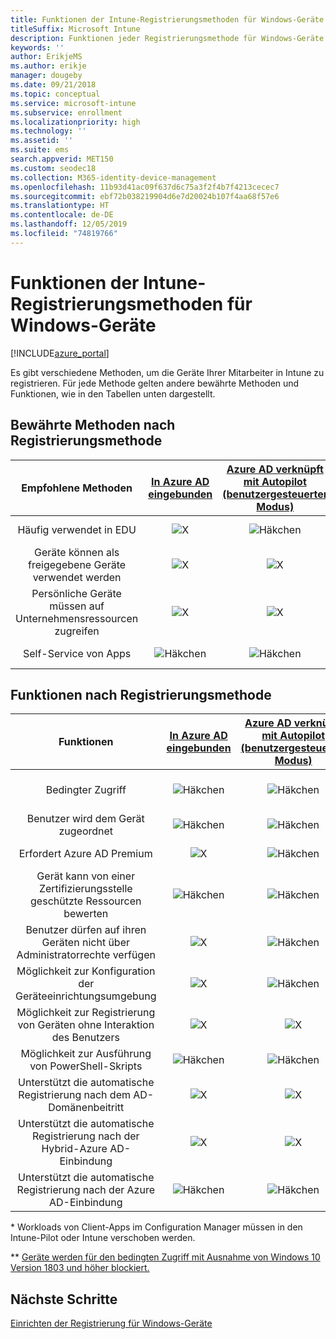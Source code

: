 ```yaml
---
title: Funktionen der Intune-Registrierungsmethoden für Windows-Geräte
titleSuffix: Microsoft Intune
description: Funktionen jeder Registrierungsmethode für Windows-Geräte
keywords: ''
author: ErikjeMS
ms.author: erikje
manager: dougeby
ms.date: 09/21/2018
ms.topic: conceptual
ms.service: microsoft-intune
ms.subservice: enrollment
ms.localizationpriority: high
ms.technology: ''
ms.assetid: ''
ms.suite: ems
search.appverid: MET150
ms.custom: seodec18
ms.collection: M365-identity-device-management
ms.openlocfilehash: 11b93d41ac09f637d6c75a3f2f4b7f4213cecec7
ms.sourcegitcommit: ebf72b038219904d6e7d20024b107f4aa68f57e6
ms.translationtype: HT
ms.contentlocale: de-DE
ms.lasthandoff: 12/05/2019
ms.locfileid: "74819766"
---
```

# <a name="intune-enrollment-method-capabilities-for-windows-devices"></a>Funktionen der Intune-Registrierungsmethoden für Windows-Geräte
[!INCLUDE[azure_portal](../includes/azure_portal.md)]

Es gibt verschiedene Methoden, um die Geräte Ihrer Mitarbeiter in Intune zu registrieren. Für jede Methode gelten andere bewährte Methoden und Funktionen, wie in den Tabellen unten dargestellt.

## <a name="best-practices-by-enrollment-method"></a>Bewährte Methoden nach Registrierungsmethode
| **Empfohlene Methoden** | **[In Azure AD eingebunden](windows-enroll.md#enable-windows-10-automatic-enrollment)**|**[Azure AD verknüpft mit Autopilot (benutzergesteuerter Modus)](enrollment-autopilot.md)** |**[Azure AD verknüpft mit Autopilot (Selbstbereitstellungsmodus)](enrollment-autopilot.md)** |**[Massenregistrierung](windows-bulk-enroll.md)**|**[DEM](device-enrollment-manager-enroll.md)** | **[BYOD](device-enrollment.md#bring-your-own-device)** | **[GPO](https://docs.microsoft.com/windows/client-management/mdm/enroll-a-windows-10-device-automatically-using-group-policy)** | **[Co-Verwaltung](https://docs.microsoft.com/sccm/core/clients/manage/co-management-overview)** |
|:---:|:---:|:---:|:---:|:---:|:---:|:---:|:---:|:---:|
|Häufig verwendet in EDU|![X](./media/enrollment-method-capab/xmark.png)|![Häkchen](./media/enrollment-method-capab/checkmark.png)|![X](./media/enrollment-method-capab/xmark.png)|![Häkchen](./media/enrollment-method-capab/checkmark.png)|![Häkchen](./media/enrollment-method-capab/checkmark.png)|![X](./media/enrollment-method-capab/xmark.png)|![X](./media/enrollment-method-capab/xmark.png)|![X](./media/enrollment-method-capab/xmark.png)|
|Geräte können als freigegebene Geräte verwendet werden|![X](./media/enrollment-method-capab/xmark.png)|![X](./media/enrollment-method-capab/xmark.png)|![Häkchen](./media/enrollment-method-capab/checkmark.png)|![Häkchen](./media/enrollment-method-capab/checkmark.png)|![Häkchen](./media/enrollment-method-capab/checkmark.png)|![X](./media/enrollment-method-capab/xmark.png)|![X](./media/enrollment-method-capab/xmark.png)|![X](./media/enrollment-method-capab/xmark.png)|
|Persönliche Geräte müssen auf Unternehmensressourcen zugreifen|![X](./media/enrollment-method-capab/xmark.png)|![X](./media/enrollment-method-capab/xmark.png)|![X](./media/enrollment-method-capab/xmark.png)|![X](./media/enrollment-method-capab/xmark.png)|![X](./media/enrollment-method-capab/xmark.png)|![Häkchen](./media/enrollment-method-capab/checkmark.png)|![X](./media/enrollment-method-capab/xmark.png)|![X](./media/enrollment-method-capab/xmark.png)|
|Self-Service von Apps|![Häkchen](./media/enrollment-method-capab/checkmark.png)|![Häkchen](./media/enrollment-method-capab/checkmark.png)|![Häkchen](./media/enrollment-method-capab/checkmark.png)|![X](./media/enrollment-method-capab/xmark.png)|![X](./media/enrollment-method-capab/xmark.png)|![Häkchen](./media/enrollment-method-capab/checkmark.png)|![Häkchen](./media/enrollment-method-capab/checkmark.png)|![Häkchen](./media/enrollment-method-capab/checkmark.png)|

## <a name="capabilities-by-enrollment-method"></a>Funktionen nach Registrierungsmethode

| **Funktionen** | **[In Azure AD eingebunden](windows-enroll.md#enable-windows-10-automatic-enrollment)**|**[Azure AD verknüpft mit Autopilot (benutzergesteuerter Modus)](enrollment-autopilot.md)** |**[Azure AD verknüpft mit Autopilot (Selbstbereitstellungsmodus)](enrollment-autopilot.md)** |**[Massenregistrierung](windows-bulk-enroll.md)**|**[DEM](device-enrollment-manager-enroll.md)** | **[BYOD](device-enrollment.md#bring-your-own-device)** | **[GPO](https://docs.microsoft.com/windows/client-management/mdm/enroll-a-windows-10-device-automatically-using-group-policy)** | **[Co-Verwaltung](https://docs.microsoft.com/sccm/core/clients/manage/co-management-overview)** |
|:---:|:---:|:---:|:---:|:---:|:---:|:---:|:---:|:---:|
|Bedingter Zugriff                                      |![Häkchen](./media/enrollment-method-capab/checkmark.png)|![Häkchen](./media/enrollment-method-capab/checkmark.png)|![Häkchen](./media/enrollment-method-capab/checkmark.png)|![X](./media/enrollment-method-capab/xmark.png)|![Häkchen](./media/enrollment-method-capab/checkmark.png)\*\*|![Häkchen](./media/enrollment-method-capab/checkmark.png)|![Häkchen](./media/enrollment-method-capab/checkmark.png)|![Häkchen](./media/enrollment-method-capab/checkmark.png)|
|Benutzer wird dem Gerät zugeordnet                    |![Häkchen](./media/enrollment-method-capab/checkmark.png)|![Häkchen](./media/enrollment-method-capab/checkmark.png)|![X](./media/enrollment-method-capab/xmark.png)|![X](./media/enrollment-method-capab/xmark.png)|![X](./media/enrollment-method-capab/xmark.png)|![Häkchen](./media/enrollment-method-capab/checkmark.png)|![Häkchen](./media/enrollment-method-capab/checkmark.png)|![Häkchen](./media/enrollment-method-capab/checkmark.png)|
|Erfordert Azure AD Premium                               |![X](./media/enrollment-method-capab/xmark.png)|![Häkchen](./media/enrollment-method-capab/checkmark.png)|![Häkchen](./media/enrollment-method-capab/checkmark.png)|![Häkchen](./media/enrollment-method-capab/checkmark.png)|![X](./media/enrollment-method-capab/xmark.png)|![X](./media/enrollment-method-capab/xmark.png)|![Häkchen](./media/enrollment-method-capab/checkmark.png)|![Häkchen](./media/enrollment-method-capab/checkmark.png)|
|Gerät kann von einer Zertifizierungsstelle geschützte Ressourcen bewerten             |![Häkchen](./media/enrollment-method-capab/checkmark.png)|![Häkchen](./media/enrollment-method-capab/checkmark.png)|![Häkchen](./media/enrollment-method-capab/checkmark.png)|![Häkchen](./media/enrollment-method-capab/checkmark.png)|![X](./media/enrollment-method-capab/xmark.png)|![Häkchen](./media/enrollment-method-capab/checkmark.png)|![Häkchen](./media/enrollment-method-capab/checkmark.png)|![Häkchen](./media/enrollment-method-capab/checkmark.png)|
|Benutzer dürfen auf ihren Geräten nicht über Administratorrechte verfügen               |![X](./media/enrollment-method-capab/xmark.png)|![Häkchen](./media/enrollment-method-capab/checkmark.png)|![Häkchen](./media/enrollment-method-capab/checkmark.png)|![Häkchen](./media/enrollment-method-capab/checkmark.png)|![X](./media/enrollment-method-capab/xmark.png)|![X](./media/enrollment-method-capab/xmark.png)|![X](./media/enrollment-method-capab/xmark.png)|![X](./media/enrollment-method-capab/xmark.png)|
|Möglichkeit zur Konfiguration der Geräteeinrichtungsumgebung        |![X](./media/enrollment-method-capab/xmark.png)|![Häkchen](./media/enrollment-method-capab/checkmark.png)|![Häkchen](./media/enrollment-method-capab/checkmark.png)|![X](./media/enrollment-method-capab/xmark.png)|![X](./media/enrollment-method-capab/xmark.png)|![X](./media/enrollment-method-capab/xmark.png)|![X](./media/enrollment-method-capab/xmark.png)|![X](./media/enrollment-method-capab/xmark.png)|
|Möglichkeit zur Registrierung von Geräten ohne Interaktion des Benutzers      |![X](./media/enrollment-method-capab/xmark.png)|![X](./media/enrollment-method-capab/xmark.png)|![Häkchen](./media/enrollment-method-capab/checkmark.png)|![Häkchen](./media/enrollment-method-capab/checkmark.png)|![Häkchen](./media/enrollment-method-capab/checkmark.png)|![X](./media/enrollment-method-capab/xmark.png)|![Häkchen](./media/enrollment-method-capab/checkmark.png)|![Häkchen](./media/enrollment-method-capab/checkmark.png)|
|Möglichkeit zur Ausführung von PowerShell-Skripts                       |![Häkchen](./media/enrollment-method-capab/checkmark.png)|![Häkchen](./media/enrollment-method-capab/checkmark.png)|![Häkchen](./media/enrollment-method-capab/checkmark.png)|![Häkchen](./media/enrollment-method-capab/checkmark.png)|![Häkchen](./media/enrollment-method-capab/checkmark.png)|![X](./media/enrollment-method-capab/xmark.png)|![X](./media/enrollment-method-capab/xmark.png)|![X](./media/enrollment-method-capab/checkmark.png)\*| 
|Unterstützt die automatische Registrierung nach dem AD-Domänenbeitritt      |![X](./media/enrollment-method-capab/xmark.png)|![X](./media/enrollment-method-capab/xmark.png)|![X](./media/enrollment-method-capab/xmark.png)|![X](./media/enrollment-method-capab/xmark.png)|![X](./media/enrollment-method-capab/xmark.png)|![X](./media/enrollment-method-capab/xmark.png)|![Häkchen](./media/enrollment-method-capab/checkmark.png)|![Häkchen](./media/enrollment-method-capab/checkmark.png)|
|Unterstützt die automatische Registrierung nach der Hybrid-Azure AD-Einbindung|![X](./media/enrollment-method-capab/xmark.png)|![X](./media/enrollment-method-capab/xmark.png)|![X](./media/enrollment-method-capab/xmark.png)|![X](./media/enrollment-method-capab/xmark.png)|![X](./media/enrollment-method-capab/xmark.png)|![X](./media/enrollment-method-capab/xmark.png)|![Häkchen](./media/enrollment-method-capab/checkmark.png)|![Häkchen](./media/enrollment-method-capab/checkmark.png)|
|Unterstützt die automatische Registrierung nach der Azure AD-Einbindung       |![Häkchen](./media/enrollment-method-capab/checkmark.png)|![Häkchen](./media/enrollment-method-capab/checkmark.png)|![Häkchen](./media/enrollment-method-capab/checkmark.png)|![Häkchen](./media/enrollment-method-capab/checkmark.png)|![Häkchen](./media/enrollment-method-capab/checkmark.png)|![Häkchen](./media/enrollment-method-capab/checkmark.png)|![X](./media/enrollment-method-capab/xmark.png)|![X](./media/enrollment-method-capab/xmark.png)|

\* Workloads von Client-Apps im Configuration Manager müssen in den Intune-Pilot oder Intune verschoben werden.

\** [Geräte werden für den bedingten Zugriff mit Ausnahme von Windows 10 Version 1803 und höher blockiert.](device-enrollment-manager-enroll.md)

## <a name="next-steps"></a>Nächste Schritte

[Einrichten der Registrierung für Windows-Geräte](windows-enroll.md)

